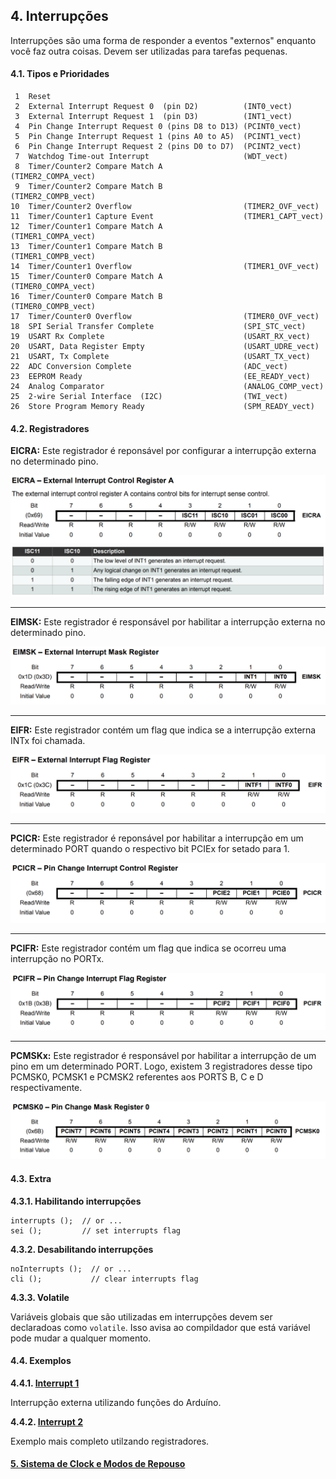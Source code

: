 ## 4. Interrupções

Interrupções são uma forma de responder a eventos "externos" enquanto você faz outra coisas. Devem ser utilizadas para tarefas pequenas.

#### 4.1. Tipos e Prioridades

```
 1  Reset 
 2  External Interrupt Request 0  (pin D2)          (INT0_vect)
 3  External Interrupt Request 1  (pin D3)          (INT1_vect)
 4  Pin Change Interrupt Request 0 (pins D8 to D13) (PCINT0_vect)
 5  Pin Change Interrupt Request 1 (pins A0 to A5)  (PCINT1_vect)
 6  Pin Change Interrupt Request 2 (pins D0 to D7)  (PCINT2_vect)
 7  Watchdog Time-out Interrupt                     (WDT_vect)
 8  Timer/Counter2 Compare Match A                  (TIMER2_COMPA_vect)
 9  Timer/Counter2 Compare Match B                  (TIMER2_COMPB_vect)
10  Timer/Counter2 Overflow                         (TIMER2_OVF_vect)
11  Timer/Counter1 Capture Event                    (TIMER1_CAPT_vect)
12  Timer/Counter1 Compare Match A                  (TIMER1_COMPA_vect)
13  Timer/Counter1 Compare Match B                  (TIMER1_COMPB_vect)
14  Timer/Counter1 Overflow                         (TIMER1_OVF_vect)
15  Timer/Counter0 Compare Match A                  (TIMER0_COMPA_vect)
16  Timer/Counter0 Compare Match B                  (TIMER0_COMPB_vect)
17  Timer/Counter0 Overflow                         (TIMER0_OVF_vect)
18  SPI Serial Transfer Complete                    (SPI_STC_vect)
19  USART Rx Complete                               (USART_RX_vect)
20  USART, Data Register Empty                      (USART_UDRE_vect)
21  USART, Tx Complete                              (USART_TX_vect)
22  ADC Conversion Complete                         (ADC_vect)
23  EEPROM Ready                                    (EE_READY_vect)
24  Analog Comparator                               (ANALOG_COMP_vect)
25  2-wire Serial Interface  (I2C)                  (TWI_vect)
26  Store Program Memory Ready                      (SPM_READY_vect)
```


#### 4.2. Registradores

**EICRA:** Este registrador é reponsável por configurar a interrupção externa no determinado pino. 

<div align="center">
    <img src="../Figuras/registradores/eicra.png" />
</div>

<div align="center">
    <img src="../Figuras/registradores/eicra-control.png" />
</div>

***

**EIMSK:** Este registrador é responsável por habilitar a interrupção externa no determinado pino.

<div align="center">
    <img src="../Figuras/registradores/eimsk.png" />
</div>

***

**EIFR:** Este registrador contém um flag que indica se a interrupção externa INTx foi chamada.

<div align="center">
    <img src="../Figuras/registradores/eifr.png" />
</div>

***

**PCICR:** Este registrador é reponsável por habilitar a interrupção em um determinado PORT quando o respectivo bit PCIEx for setado para 1.

<div align="center">
    <img src="../Figuras/registradores/pcicr.png" />
</div>

***

**PCIFR:** Este registrador contém um flag que indica se ocorreu uma interrupção no PORTx.
<div align="center">
    <img src="../Figuras/registradores/pcifr.png" />
</div>

***

**PCMSKx:** Este registrador é responsável por habilitar a interrupção de um pino  em um determinado PORT. Logo, existem 3 registradores desse tipo PCMSK0, PCMSK1 e PCMSK2 referentes aos PORTS B, C e D respectivamente.

<div align="center">
    <img src="../Figuras/registradores/pcmsk0.png" />
</div>

#### 4.3. Extra

**4.3.1. Habilitando interrupções**

```
interrupts ();  // or ...
sei ();         // set interrupts flag
```

**4.3.2. Desabilitando interrupções**

```
noInterrupts ();  // or ...
cli ();           // clear interrupts flag
```

**4.3.3. Volatile**

Variáveis globais que são utilizadas em interrupções devem ser declaradoas como ```volatile```. Isso avisa ao compildador que está variável pode mudar a qualquer momento. 

#### 4.4. Exemplos

**4.4.1. [Interrupt 1](https://www.tinkercad.com/things/bZVZxxljQNx-interrupt-1)**

Interrupção externa utilizando funções do Arduíno.

**4.4.2. [Interrupt 2](https://www.tinkercad.com/things/hDWowurXvik-interrupt-2)**

Exemplo mais completo utilzando registradores.

#### [5. Sistema de Clock e Modos de Repouso](05-clock.md)

